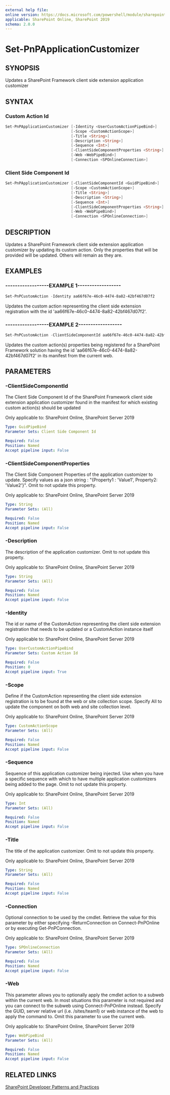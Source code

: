 ```yaml
---
external help file:
online version: https://docs.microsoft.com/powershell/module/sharepoint-pnp/set-pnpapplicationcustomizer
applicable: SharePoint Online, SharePoint 2019
schema: 2.0.0
---
```


# Set-PnPApplicationCustomizer

## SYNOPSIS
Updates a SharePoint Framework client side extension application customizer

## SYNTAX 

### Custom Action Id
```powershell
Set-PnPApplicationCustomizer [-Identity <UserCustomActionPipeBind>]
                             [-Scope <CustomActionScope>]
                             [-Title <String>]
                             [-Description <String>]
                             [-Sequence <Int>]
                             [-ClientSideComponentProperties <String>]
                             [-Web <WebPipeBind>]
                             [-Connection <SPOnlineConnection>]
```

### Client Side Component Id
```powershell
Set-PnPApplicationCustomizer [-ClientSideComponentId <GuidPipeBind>]
                             [-Scope <CustomActionScope>]
                             [-Title <String>]
                             [-Description <String>]
                             [-Sequence <Int>]
                             [-ClientSideComponentProperties <String>]
                             [-Web <WebPipeBind>]
                             [-Connection <SPOnlineConnection>]
```

## DESCRIPTION
Updates a SharePoint Framework client side extension application customizer by updating its custom action. Only the properties that will be provided will be updated. Others will remain as they are.

## EXAMPLES

### ------------------EXAMPLE 1------------------
```powershell
Set-PnPCustomAction -Identity aa66f67e-46c0-4474-8a82-42bf467d07f2
```

Updates the custom action representing the client side extension registration with the id 'aa66f67e-46c0-4474-8a82-42bf467d07f2'.

### ------------------EXAMPLE 2------------------
```powershell
Set-PnPCustomAction -ClientSideComponentId aa66f67e-46c0-4474-8a82-42bf467d07f2 -Scope web -ClientSideComponentProperties "{`"sourceTermSet`":`"PnP-CollabFooter-SharedLinks`",`"personalItemsStorageProperty`":`"PnP-CollabFooter-MyLinks`"}
```

Updates the custom action(s) properties being registered for a SharePoint Framework solution having the id 'aa66f67e-46c0-4474-8a82-42bf467d07f2' in its manifest from the current web.

## PARAMETERS

### -ClientSideComponentId
The Client Side Component Id of the SharePoint Framework client side extension application customizer found in the manifest for which existing custom action(s) should be updated

Only applicable to: SharePoint Online, SharePoint Server 2019

```yaml
Type: GuidPipeBind
Parameter Sets: Client Side Component Id

Required: False
Position: Named
Accept pipeline input: False
```

### -ClientSideComponentProperties
The Client Side Component Properties of the application customizer to update. Specify values as a json string : "{Property1 : 'Value1', Property2: 'Value2'}". Omit to not update this property.

Only applicable to: SharePoint Online, SharePoint Server 2019

```yaml
Type: String
Parameter Sets: (All)

Required: False
Position: Named
Accept pipeline input: False
```

### -Description
The description of the application customizer. Omit to not update this property.

Only applicable to: SharePoint Online, SharePoint Server 2019

```yaml
Type: String
Parameter Sets: (All)

Required: False
Position: Named
Accept pipeline input: False
```

### -Identity
The id or name of the CustomAction representing the client side extension registration that needs to be updated or a CustomAction instance itself

Only applicable to: SharePoint Online, SharePoint Server 2019

```yaml
Type: UserCustomActionPipeBind
Parameter Sets: Custom Action Id

Required: False
Position: 0
Accept pipeline input: True
```

### -Scope
Define if the CustomAction representing the client side extension registration is to be found at the web or site collection scope. Specify All to update the component on both web and site collection level.

Only applicable to: SharePoint Online, SharePoint Server 2019

```yaml
Type: CustomActionScope
Parameter Sets: (All)

Required: False
Position: Named
Accept pipeline input: False
```

### -Sequence
Sequence of this application customizer being injected. Use when you have a specific sequence with which to have multiple application customizers being added to the page. Omit to not update this property.

Only applicable to: SharePoint Online, SharePoint Server 2019

```yaml
Type: Int
Parameter Sets: (All)

Required: False
Position: Named
Accept pipeline input: False
```

### -Title
The title of the application customizer. Omit to not update this property.

Only applicable to: SharePoint Online, SharePoint Server 2019

```yaml
Type: String
Parameter Sets: (All)

Required: False
Position: Named
Accept pipeline input: False
```

### -Connection
Optional connection to be used by the cmdlet. Retrieve the value for this parameter by either specifying -ReturnConnection on Connect-PnPOnline or by executing Get-PnPConnection.

Only applicable to: SharePoint Online, SharePoint Server 2019

```yaml
Type: SPOnlineConnection
Parameter Sets: (All)

Required: False
Position: Named
Accept pipeline input: False
```

### -Web
This parameter allows you to optionally apply the cmdlet action to a subweb within the current web. In most situations this parameter is not required and you can connect to the subweb using Connect-PnPOnline instead. Specify the GUID, server relative url (i.e. /sites/team1) or web instance of the web to apply the command to. Omit this parameter to use the current web.

Only applicable to: SharePoint Online, SharePoint Server 2019

```yaml
Type: WebPipeBind
Parameter Sets: (All)

Required: False
Position: Named
Accept pipeline input: False
```

## RELATED LINKS

[SharePoint Developer Patterns and Practices](https://aka.ms/sppnp)
